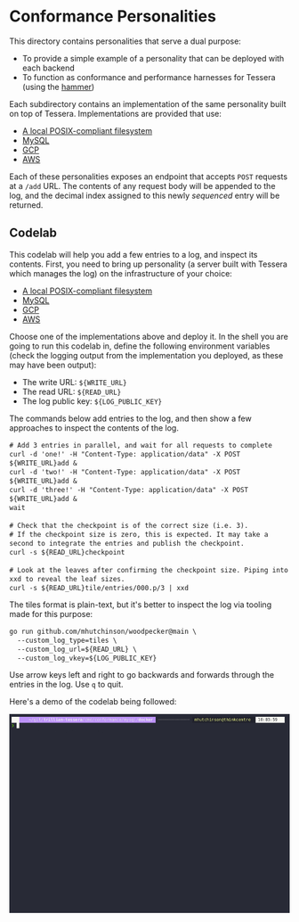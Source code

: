 # Conformance Personalities

This directory contains personalities that serve a dual purpose:
 - To provide a simple example of a personality that can be deployed with each backend
 - To function as conformance and performance harnesses for Tessera (using the [hammer](../../internal/hammer/))

Each subdirectory contains an implementation of the same personality built on top of Tessera.
Implementations are provided that use:
 - [A local POSIX-compliant filesystem](./posix/)
 - [MySQL](./mysql/)
 - [GCP](./gcp/)
 - [AWS](deployment/live/aws/codelab/)

Each of these personalities exposes an endpoint that accepts `POST` requests at a `/add` URL.
The contents of any request body will be appended to the log, and the decimal index assigned to this newly _sequenced_ entry will be returned.

## Codelab

This codelab will help you add a few entries to a log, and inspect its contents.
First, you need to bring up personality (a server built with Tessera which manages the log) on the infrastructure of your choice:
 - [A local POSIX-compliant filesystem](./posix#bring-up-a-log)
 - [MySQL](./mysql#bring-up-a-log)
 - [GCP](./gcp) 
 - [AWS](./aws) 

Choose one of the implementations above and deploy it.
In the shell you are going to run this codelab in, define the following environment variables (check the logging output from the implementation you deployed, as these may have been output):
 - The write URL: `${WRITE_URL}`
 - The read URL: `${READ_URL}`
 - The log public key: `${LOG_PUBLIC_KEY}`

The commands below add entries to the log, and then show a few approaches to inspect the contents of the log.

```shell
# Add 3 entries in parallel, and wait for all requests to complete
curl -d 'one!' -H "Content-Type: application/data" -X POST ${WRITE_URL}add &
curl -d 'two!' -H "Content-Type: application/data" -X POST ${WRITE_URL}add &
curl -d 'three!' -H "Content-Type: application/data" -X POST ${WRITE_URL}add &
wait

# Check that the checkpoint is of the correct size (i.e. 3).
# If the checkpoint size is zero, this is expected. It may take a second to integrate the entries and publish the checkpoint.
curl -s ${READ_URL}checkpoint

# Look at the leaves after confirming the checkpoint size. Piping into xxd to reveal the leaf sizes.
curl -s ${READ_URL}tile/entries/000.p/3 | xxd
```

The tiles format is plain-text, but it's better to inspect the log via tooling made for this purpose:

```shell
go run github.com/mhutchinson/woodpecker@main \
  --custom_log_type=tiles \
  --custom_log_url=${READ_URL} \
  --custom_log_vkey=${LOG_PUBLIC_KEY}
```

Use arrow keys left and right to go backwards and forwards through the entries in the log.
Use `q` to quit.

Here's a demo of the codelab being followed:

![Codelab demo](./demo.gif)

